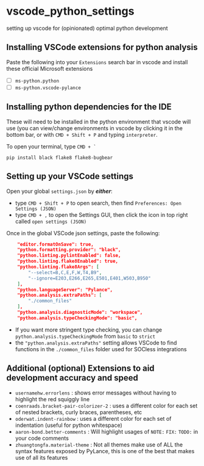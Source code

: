 # vscode_python_settings
setting up vscode for (opinionated) optimal python development

## Installing VSCode extensions for python analysis

Paste the following into your `Extensions` search bar in vscode and install these official Microsoft extensions

- [ ] `ms-python.python`
- [ ] `ms-python.vscode-pylance`

## Installing python dependencies for the IDE

These will need to be installed in the python environment that vscode will use (you can view/change environments in vscode by clicking it in the bottom bar, or with `CMD + Shift + P` and typing `interpreter`.

To open your terminal, type ``` CMD + ` ```

```shell
pip install black flake8 flake8-bugbear
```

## Setting up your VSCode settings

Open your global `settings.json` by **_either_**:
- type `CMD + Shift + P` to open search, then find `Preferences: Open Settings (JSON)` 
- type `CMD + ,` to open the Settings GUI, then click the icon in top right called `open settings (JSON)`

Once in the global VSCode json settings, paste the following:

```json
    "editor.formatOnSave": true,
    "python.formatting.provider": "black",
    "python.linting.pylintEnabled": false,
    "python.linting.flake8Enabled": true,
    "python.linting.flake8Args": [
        "--select=B,C,E,F,W,T4,B9",
        "--ignore=E203,E266,E265,E501,E401,W503,B950"
    ],
    "python.languageServer": "Pylance",
    "python.analysis.extraPaths": [
        "./common_files"
    ],
    "python.analysis.diagnosticMode": "workspace",
    "python.analysis.typeCheckingMode": "basic",
```

- If you want more stringent type checking, you can change `python.analysis.typeCheckingMode` from `basic` to `strict`
- the `"python.analysis.extraPaths"` setting allows VSCode to find functions in the `./common_files` folder used for SOCless integrations

## Additional (optional) Extensions to aid development accuracy and speed

- `usernamehw.errorlens` : shows error messages without having to highlight the red squiggly line
- `coenraads.bracket-pair-colorizer-2` : uses a different color for each set of nested brackets, curly braces, parentheses, etc
- `oderwat.indent-rainbow` : uses a different color for each set of indentation (useful for python whitespace) 
- `aaron-bond.better-comments` : Will highlight usages of `NOTE:` `FIX:` `TODO:` in your code comments
- `zhuangtongfa.material-theme` : Not all themes make use of ALL the syntax features exposed by PyLance, this is one of the best that makes use of all its features
